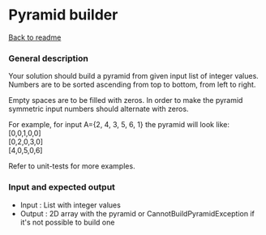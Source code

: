 # Pyramid builder #

[Back to readme](/README.md)

### General description ###

Your solution should build a pyramid from given input list of integer values.
Numbers are to be sorted ascending from top to bottom, from left to right.

Empty spaces are to be filled with zeros. 
In order to make the pyramid symmetric input numbers should alternate with zeros.

For example, for input A={2, 4, 3, 5, 6, 1} the pyramid will look like:  
        [0,0,1,0,0]  
        [0,2,0,3,0]  
        [4,0,5,0,6]  

Refer to unit-tests for more examples.

### Input and expected output ###
* Input : List with integer values
* Output : 2D array with the pyramid or CannotBuildPyramidException if it's not possible to build one